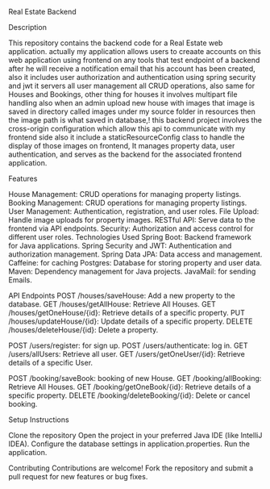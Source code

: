 

Real Estate Backend

Description

This repository contains the backend code for a Real Estate web application.
actually my application allows users to creaate accounts on this web application using frontend on any tools that test endpoint of a backend 
after he will receive a notification email that his account has been created, also it includes user authorization and authentication using spring security and jwt
it servers all user management all CRUD operations, also same for Houses and Bookings, other thing for houses it involves multipart file handling also when an admin upload new house
with images that image is saved in directory called images under my source folder in resources 	then the image path is what saved in database,!
this backend project involves the cross-origin configuration which allow this api to communicate with my frontend side also it include a staticResourceConfig class to handle 
the display of those images on frontend, It manages property data, user authentication, and serves as the backend for the associated frontend application.

Features

House Management: CRUD operations for managing property listings.
Booking Management: CRUD operations for managing property listings.
User Management: Authentication, registration, and user roles.
File Upload: Handle image uploads for property images.
RESTful API: Serve data to the frontend via API endpoints.
Security: Authorization and access control for different user roles.
Technologies Used
Spring Boot: Backend framework for Java applications.
Spring Security and JWT: Authentication and authorization management.
Spring Data JPA: Data access and management.
Caffeine: for caching 
Postgres: Database for storing property and user data.
Maven: Dependency management for Java projects.
JavaMail: for sending Emails.

API Endpoints
POST /houses/saveHouse: Add a new property to the database.
GET /houses/getAllHouse: Retrieve All Houses.
GET /houses/getOneHouse/{id}: Retrieve details of a specific property.
PUT /houses/updateHouse/{id}: Update details of a specific property.
DELETE /houses/deleteHouse/{id}: Delete a property.

POST /users/register: for sign up.
POST /users/authenticate: log in.
GET /users/allUsers: Retrieve all user.
GET /users/getOneUser/{id}: Retrieve details of a specific User.

POST /booking/saveBook: booking of new House.
GET /booking/allBooking: Retrieve All Houses.
GET /booking/getOneBook/{id}: Retrieve details of a specific property.
DELETE /booking/deleteBooking/{id}: Delete or cancel booking.

Setup Instructions

Clone the repository
Open the project in your preferred Java IDE (like IntelliJ IDEA).
Configure the database settings in application.properties.
Run the application.


Contributing
Contributions are welcome! Fork the repository and submit a pull request for new features or bug fixes.
